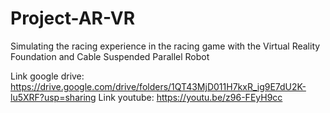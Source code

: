# Project-AR-VR
Simulating the racing experience in the racing game with the Virtual Reality Foundation and Cable Suspended Parallel Robot

Link google drive: https://drive.google.com/drive/folders/1QT43MjD011H7kxR_ig9E7dU2K-lu5XRF?usp=sharing
Link youtube: https://youtu.be/z96-FEyH9cc
